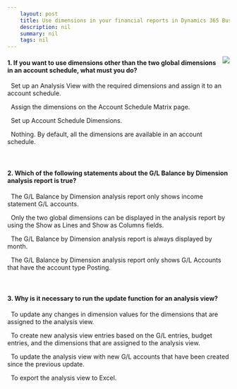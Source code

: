 ```yaml
---
    layout: post
    title: Use dimensions in your financial reports in Dynamics 365 Business Central  
    description: nil
    summary: nil
    tags: nil
---
```



 <a target="_blank" href="https://docs.microsoft.com/en-us/learn/modules/dimensions-financial-reports-dynamics-365-business-central/5-check/"><i class="fas fa-external-link-alt"></i> </a>
 <img align="right" src="https://docs.microsoft.com/en-us/learn/achievements/dimensions-financial-reports-dynamics-365-business-central.svg">
####  1. If you want to use dimensions other than the two global dimensions in an account schedule, what must you do?


<i class='fas fa-check-square' style='color: Dodgerblue;'></i> &nbsp;&nbsp;Set up an Analysis View with the required dimensions and assign it to an account schedule.

<i class='far fa-square'></i> &nbsp;&nbsp;Assign the dimensions on the Account Schedule Matrix page.

<i class='far fa-square'></i> &nbsp;&nbsp;Set up Account Schedule Dimensions.

<i class='far fa-square'></i> &nbsp;&nbsp;Nothing. By default, all the dimensions are available in an account schedule.
<br />
<br />
<br />

####  2. Which of the following statements about the G/L Balance by Dimension analysis report is true?


<i class='far fa-square'></i> &nbsp;&nbsp;The G/L Balance by Dimension analysis report only shows income statement G/L accounts.

<i class='fas fa-check-square' style='color: Dodgerblue;'></i> &nbsp;&nbsp;Only the two global dimensions can be displayed in the analysis report by using the Show as Lines and Show as Columns fields.

<i class='far fa-square'></i> &nbsp;&nbsp;The G/L Balance by Dimension analysis report is always displayed by month.

<i class='far fa-square'></i> &nbsp;&nbsp;The G/L Balance by Dimension analysis report only shows G/L Accounts that have the account type Posting.
<br />
<br />
<br />

####  3. Why is it necessary to run the update function for an analysis view?


<i class='far fa-square'></i> &nbsp;&nbsp;To update any changes in dimension values for the dimensions that are assigned to the analysis view.

<i class='fas fa-check-square' style='color: Dodgerblue;'></i> &nbsp;&nbsp;To create new analysis view entries based on the G/L entries, budget entries, and the dimensions that are assigned to the analysis view.

<i class='far fa-square'></i> &nbsp;&nbsp;To update the analysis view with new G/L accounts that have been created since the previous update.

<i class='far fa-square'></i> &nbsp;&nbsp;To export the analysis view to Excel.
<br />
<br />
<br />
